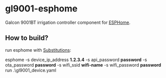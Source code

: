 # gl9001-esphome

Galcon 9001BT irrigation controller component for [ESPHome](https://esphome.io/index.html).

## How to build?

run esphome with [Substitutions](https://esphome.io/guides/configuration-types.html#substitutions):

esphome -s device_ip_address **1.2.3.4** -s api_password **password** -s ota_password **password** -s wifi_ssid **wifi-name** -s wifi_password **password** run .\gl9001_device.yaml
